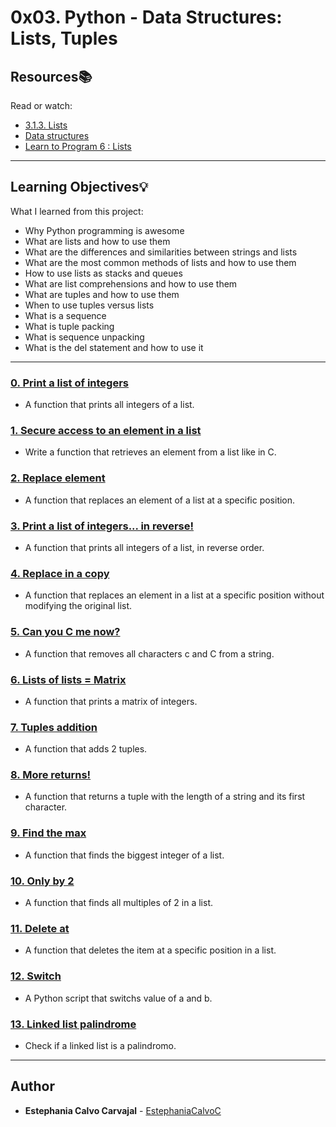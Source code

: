 # 0x03. Python - Data Structures: Lists, Tuples

## Resources:books:
Read or watch:
* [3.1.3. Lists](https://intranet.hbtn.io/rltoken/zIxzk5ChUX6KzhJIxJjf9Q)
* [Data structures](https://intranet.hbtn.io/rltoken/ugotLwGPHgU1raKqco8TFg)
* [Learn to Program 6 : Lists](https://intranet.hbtn.io/rltoken/smot10KJXMP-a84UxJ7WrQ)

---
## Learning Objectives:bulb:
What I learned from this project:

* Why Python programming is awesome
* What are lists and how to use them
* What are the differences and similarities between strings and lists
* What are the most common methods of lists and how to use them
* How to use lists as stacks and queues
* What are list comprehensions and how to use them
* What are tuples and how to use them
* When to use tuples versus lists
* What is a sequence
* What is tuple packing
* What is sequence unpacking
* What is the del statement and how to use it

---

### [0. Print a list of integers](./0-print_list_integer.py)
* A function that prints all integers of a list.


### [1. Secure access to an element in a list](./1-element_at.py)
* Write a function that retrieves an element from a list like in C.


### [2. Replace element](./2-replace_in_list.py)
* A function that replaces an element of a list at a specific position.


### [3. Print a list of integers... in reverse!](./3-print_reversed_list_integer.py)
* A function that prints all integers of a list, in reverse order.


### [4. Replace in a copy](./4-new_in_list.py)
* A function that replaces an element in a list at a specific position without modifying the original list.


### [5. Can you C me now?](./5-no_c.py)
* A function that removes all characters c and C from a string.


### [6. Lists of lists = Matrix](./6-print_matrix_integer.py)
* A function that prints a matrix of integers.


### [7. Tuples addition](./7-add_tuple.py)
* A function that adds 2 tuples.


### [8. More returns!](./8-multiple_returns.py)
* A function that returns a tuple with the length of a string and its first character.


### [9. Find the max](./9-max_integer.py)
* A function that finds the biggest integer of a list. 


### [10. Only by 2](./10-divisible_by_2.py)
* A function that finds all multiples of 2 in a list.


### [11. Delete at](./11-delete_at.py)
* A function that deletes the item at a specific position in a list.


### [12. Switch](./12-switch.py)
* A Python script that switchs value of a and b.


### [13. Linked list palindrome](./13-is_palindrome.c)
* Check if a linked list is a palindromo.

<!--
### [14. CPython #0: Python lists](./100-print_python_list_info.c)
* CPython is the reference implementation of the Python programming language. Written in C, CPython is the default and most widely used implementation of the language.
Since we now know a bit of C, we can look at what is happening under the hood of Python. Let’s have fun with Python and C, and let’s look at what makes Python so easy to use.
-->
---

## Author
* **Estephania Calvo Carvajal** - [EstephaniaCalvoC](https://github.com/EstephaniaCalvoC)